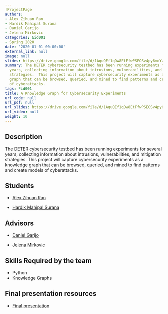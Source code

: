 ```yaml
---
!ProjectPage
authors:
- Alex Zihuan Ran
- Hardik Mahipal Surana
- Daniel Garijo
- Jelena Mirkovic
categories: &id001
- Spring 2020
date: '2020-01-01 00:00:00'
external_link: null
image: null
slides: https://drive.google.com/file/d/1AquQEf1qDw8EtFfwPSEOSv4py6moYzTs/view?usp=sharing
summary: The DETER cybersecurity testbed has been running experiments for several
  years, collecting information about intrusions, vulnerabilities, and mitigation
  strategies.  This project will capture cybersecurity experiments as a knowledge
  graph that can be browsed, queried, and mined to find patterns and create models
  of cyberattacks.
tags: *id001
title: A Knowledge Graph for Cybersecurity Experiments
url_code: null
url_pdf: null
url_slides: https://drive.google.com/file/d/1AquQEf1qDw8EtFfwPSEOSv4py6moYzTs/view?usp=sharing
url_video: null
weight: 10
---
```

## Description

The DETER cybersecurity testbed has been running experiments for several years, collecting information about intrusions, vulnerabilities, and mitigation strategies.  This project will capture cybersecurity experiments as a knowledge graph that can be browsed, queried, and mined to find patterns and create models of cyberattacks.





## Students

* [Alex Zihuan Ran](../../../author/alex-zihuanran)

* [Hardik Mahipal Surana](../../../author/hardik-mahipalsurana)

## Advisors

* [Daniel Garijo](../../../author/daniel-garijo)

* [Jelena Mirkovic](../../../author/jelena-mirkovic)

## Skills Required by the team


* Python
* Knowledge Graphs
## Final presentation resources

* [Final presentation](https://drive.google.com/file/d/1AquQEf1qDw8EtFfwPSEOSv4py6moYzTs/view?usp=sharing)